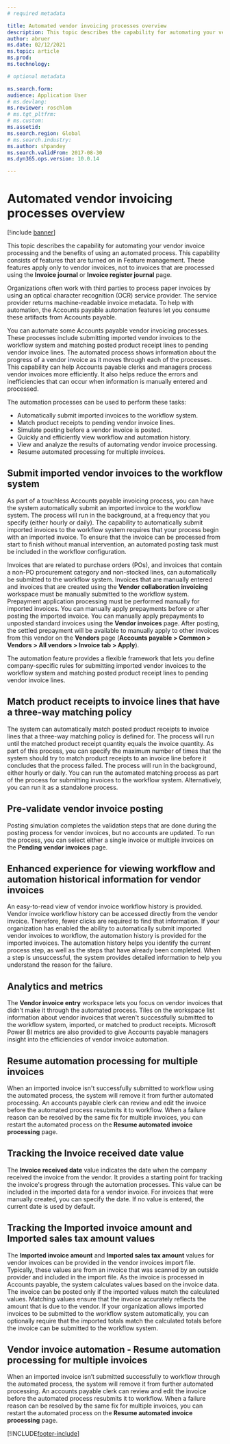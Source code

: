 ```yaml
---
# required metadata

title: Automated vendor invoicing processes overview
description: This topic describes the capability for automating your vendor invoice processing and the benefits of using an automated process. 
author: abruer
ms.date: 02/12/2021
ms.topic: article
ms.prod: 
ms.technology: 

# optional metadata

ms.search.form:  
audience: Application User
# ms.devlang: 
ms.reviewer: roschlom
# ms.tgt_pltfrm: 
# ms.custom: 
ms.assetid: 
ms.search.region: Global
# ms.search.industry: 
ms.author: shpandey
ms.search.validFrom: 2017-08-30
ms.dyn365.ops.version: 10.0.14

---
```


# Automated vendor invoicing processes overview

[!include [banner](../includes/banner.md)]

This topic describes the capability for automating your vendor invoice processing and the benefits of using an automated process. This capability consists of features that are turned on in Feature management. These features apply only to vendor invoices, not to invoices that are processed using the **Invoice journal** or **Invoice register journal** page.

Organizations often work with third parties to process paper invoices by using an optical character recognition (OCR) service provider. The service provider returns machine-readable invoice metadata. To help with automation, the Accounts payable automation features let you consume these artifacts from Accounts payable.

You can automate some Accounts payable vendor invoicing processes. These processes include submitting imported vendor invoices to the workflow system and matching posted product receipt lines to pending vendor invoice lines. The automated process shows information about the progress of a vendor invoice as it moves through each of the processes. This capability can help Accounts payable clerks and managers process vendor invoices more efficiently. It also helps reduce the errors and inefficiencies that can occur when information is manually entered and processed.

The automation processes can be used to perform these tasks:

- Automatically submit imported invoices to the workflow system.
- Match product receipts to pending vendor invoice lines.
- Simulate posting before a vendor invoice is posted.
- Quickly and efficiently view workflow and automation history.
- View and analyze the results of automating vendor invoice processing.
- Resume automated processing for multiple invoices.

## Submit imported vendor invoices to the workflow system

As part of a touchless Accounts payable invoicing process, you can have the system automatically submit an imported invoice to the workflow system. The process will run in the background, at a frequency that you specify (either hourly or daily). The capability to automatically submit imported invoices to the workflow system requires that your process begin with an imported invoice. To ensure that the invoice can be processed from start to finish without manual intervention, an automated posting task must be included in the workflow configuration.


Invoices that are related to purchase orders (POs), and invoices that contain a non-PO procurement category and non-stocked lines, can automatically be submitted to the workflow system. Invoices that are manually entered and invoices that are created using the **Vendor collaboration invoicing** workspace must be manually submitted to the workflow system. Prepayment application processing must be performed manually for imported invoices. You can manually apply prepayments before or after posting the imported invoice. You can manually apply prepayments to unposted standard invoices using the **Vendor invoices** page. After posting, the settled prepayment will be available to manually apply to other invoices from this vendor on the **Vendors** page (**Accounts payable \> Common \> Vendors \> All vendors \> Invoice tab \> Apply**).

The automation feature provides a flexible framework that lets you define company-specific rules for submitting imported vendor invoices to the workflow system and matching posted product receipt lines to pending vendor invoice lines.

## Match product receipts to invoice lines that have a three-way matching policy

The system can automatically match posted product receipts to invoice lines that a three-way matching policy is defined for. The process will run until the matched product receipt quantity equals the invoice quantity. As part of this process, you can specify the maximum number of times that the system should try to match product receipts to an invoice line before it concludes that the process failed. The process will run in the background, either hourly or daily. You can run the automated matching process as part of the process for submitting invoices to the workflow system. Alternatively, you can run it as a standalone process.

## Pre-validate vendor invoice posting

Posting simulation completes the validation steps that are done during the posting process for vendor invoices, but no accounts are updated. To run the process, you can select either a single invoice or multiple invoices on the **Pending vendor invoices** page.

## Enhanced experience for viewing workflow and automation historical information for vendor invoices

An easy-to-read view of vendor invoice workflow history is provided. Vendor invoice workflow history can be accessed directly from the vendor invoice. Therefore, fewer clicks are required to find that information. If your organization has enabled the ability to automatically submit imported vendor invoices to workflow, the automation history is provided for the imported invoices. The automation history helps you identify the current process step, as well as the steps that have already been completed. When a step is unsuccessful, the system provides detailed information to help you understand the reason for the failure.

## Analytics and metrics

The **Vendor invoice entry** workspace lets you focus on vendor invoices that didn't make it through the automated process. Tiles on the workspace list information about vendor invoices that weren't successfully submitted to the workflow system, imported, or matched to product receipts. Microsoft Power BI metrics are also provided to give Accounts payable managers insight into the efficiencies of vendor invoice automation.


## Resume automation processing for multiple invoices

When an imported invoice isn't successfully submitted to workflow using the automated process, the system will remove it from further automated processing. An accounts payable clerk can review and edit the invoice before the automated process resubmits it to workflow. When a failure reason can be resolved by the same fix for multiple invoices, you can restart the automated process on the **Resume automated invoice processing** page. 

## Tracking the Invoice received date value

The **Invoice received date** value indicates the date when the company received the invoice from the vendor. It provides a starting point for tracking the invoice's progress through the automation processes. This value can be included in the imported data for a vendor invoice. For invoices that were manually created, you can specify the date. If no value is entered, the current date is used by default.


## Tracking the Imported invoice amount and Imported sales tax amount values

The **Imported invoice amount** and **Imported sales tax amount** values for vendor invoices can be provided in the vendor invoices import file. Typically, these values are from an invoice that was scanned by an outside provider and included in the import file. As the invoice is processed in Accounts payable, the system calculates values based on the invoice data. The invoice can be posted only if the imported values match the calculated values. Matching values ensure that the invoice accurately reflects the amount that is due to the vendor. If your organization allows imported invoices to be submitted to the workflow system automatically, you can optionally require that the imported totals match the calculated totals before the invoice can be submitted to the workflow system.

## Vendor invoice automation - Resume automation processing for multiple invoices
When an imported invoice isn’t submitted successfully to workflow through the automated process, the system will remove it from further automated processing. An accounts payable clerk can review and edit the invoice before the automated process resubmits it to workflow. When a failure reason can be resolved by the same fix for multiple invoices, you can restart the automated process on the **Resume automated invoice processing** page. 

[!INCLUDE[footer-include](../../includes/footer-banner.md)]
